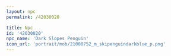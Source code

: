 ```yaml
---
layout: npc
permalink: /42030020

title: Npc
id: '42030020'
npc_name: 'Dark Slopes Penguin'
icon_url: 'portrait/mob/21000752_m_skipenguindarkblue_p.png'
---
```

